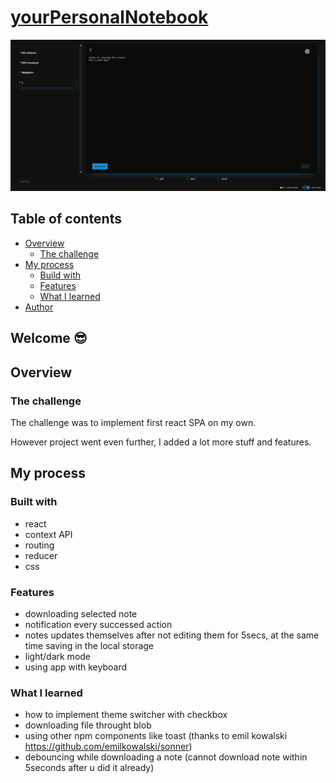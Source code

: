 # [yourPersonalNotebook](https://xmavv-notebook.netlify.app/)

![Design preview for the Time tracking dashboard coding challenge](./public/preview.png)

## Table of contents

- [Overview](#overview)
    - [The challenge](#the-challenge)
- [My process](#my-process)
    - [Build with](#built-with)
    - [Features](#features)
    - [What I learned](#what-i-learned)
- [Author](#author)

## Welcome 😎

## Overview

### The challenge

The challenge was to implement first react SPA on my own.

However project went even further, I added a lot more stuff and features.

## My process

### Built with

- react
- context API
- routing
- reducer
- css

### Features

- downloading selected note
- notification every successed action
- notes updates themselves after not editing them for 5secs, at the same time saving in the local storage
- light/dark mode
- using app with keyboard

### What I learned

- how to implement theme switcher with checkbox
- downloading file throught blob
- using other npm components like toast (thanks to emil kowalski https://github.com/emilkowalski/sonner)
- debouncing while downloading a note (cannot download note within 5seconds after u did it already)